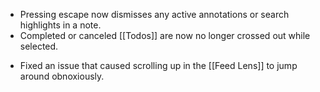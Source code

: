 + Pressing escape now dismisses any active annotations or search highlights in a note.
+ Completed or canceled [[Todos]] are now no longer crossed out while selected.
- Fixed an issue that caused scrolling up in the [[Feed Lens]] to jump around obnoxiously.